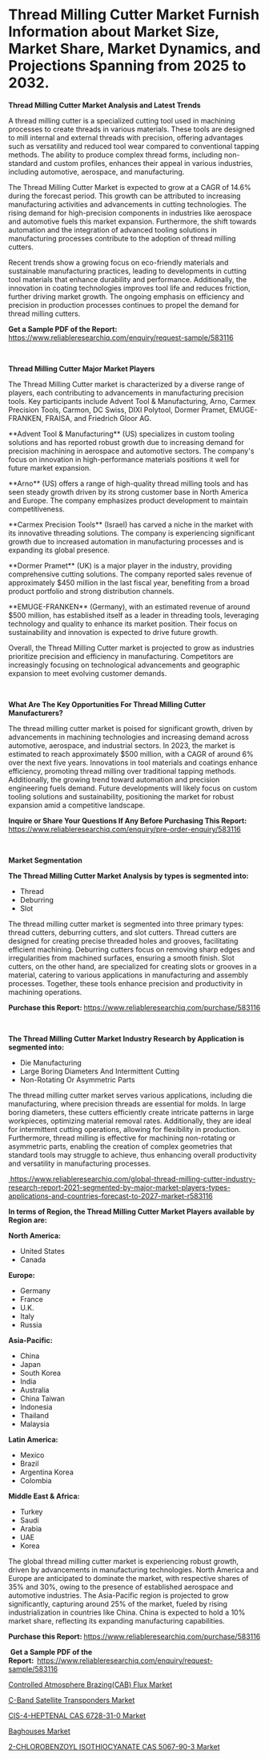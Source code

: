 <p><h1>Thread Milling Cutter Market Furnish Information about Market Size, Market Share, Market Dynamics, and Projections Spanning from 2025 to 2032.</h1></p><p><strong>Thread Milling Cutter Market Analysis and Latest Trends</strong></p>
<p><p>A thread milling cutter is a specialized cutting tool used in machining processes to create threads in various materials. These tools are designed to mill internal and external threads with precision, offering advantages such as versatility and reduced tool wear compared to conventional tapping methods. The ability to produce complex thread forms, including non-standard and custom profiles, enhances their appeal in various industries, including automotive, aerospace, and manufacturing.</p><p>The Thread Milling Cutter Market is expected to grow at a CAGR of 14.6% during the forecast period. This growth can be attributed to increasing manufacturing activities and advancements in cutting technologies. The rising demand for high-precision components in industries like aerospace and automotive fuels this market expansion. Furthermore, the shift towards automation and the integration of advanced tooling solutions in manufacturing processes contribute to the adoption of thread milling cutters.</p><p>Recent trends show a growing focus on eco-friendly materials and sustainable manufacturing practices, leading to developments in cutting tool materials that enhance durability and performance. Additionally, the innovation in coating technologies improves tool life and reduces friction, further driving market growth. The ongoing emphasis on efficiency and precision in production processes continues to propel the demand for thread milling cutters.</p></p>
<p><strong>Get a Sample PDF of the Report:&nbsp;</strong> <a href="https://www.reliableresearchiq.com/enquiry/request-sample/583116?utm_campaign=1117&utm_medium=2&utm_source=Github&utm_content=ia&utm_term=23032025&utm_id=thread-milling-cutter">https://www.reliableresearchiq.com/enquiry/request-sample/583116</a></p>
<p>&nbsp;</p>
<p><strong>Thread Milling Cutter Major Market Players</strong></p>
<p><p>The Thread Milling Cutter market is characterized by a diverse range of players, each contributing to advancements in manufacturing precision tools. Key participants include Advent Tool & Manufacturing, Arno, Carmex Precision Tools, Carmon, DC Swiss, DIXI Polytool, Dormer Pramet, EMUGE-FRANKEN, FRAISA, and Friedrich Gloor AG. </p><p>**Advent Tool & Manufacturing** (US) specializes in custom tooling solutions and has reported robust growth due to increasing demand for precision machining in aerospace and automotive sectors. The company's focus on innovation in high-performance materials positions it well for future market expansion.</p><p>**Arno** (US) offers a range of high-quality thread milling tools and has seen steady growth driven by its strong customer base in North America and Europe. The company emphasizes product development to maintain competitiveness.</p><p>**Carmex Precision Tools** (Israel) has carved a niche in the market with its innovative threading solutions. The company is experiencing significant growth due to increased automation in manufacturing processes and is expanding its global presence.</p><p>**Dormer Pramet** (UK) is a major player in the industry, providing comprehensive cutting solutions. The company reported sales revenue of approximately $450 million in the last fiscal year, benefiting from a broad product portfolio and strong distribution channels.</p><p>**EMUGE-FRANKEN** (Germany), with an estimated revenue of around $500 million, has established itself as a leader in threading tools, leveraging technology and quality to enhance its market position. Their focus on sustainability and innovation is expected to drive future growth.</p><p>Overall, the Thread Milling Cutter market is projected to grow as industries prioritize precision and efficiency in manufacturing. Competitors are increasingly focusing on technological advancements and geographic expansion to meet evolving customer demands.</p></p>
<p>&nbsp;</p>
<p><strong>What Are The Key Opportunities For Thread Milling Cutter Manufacturers?</strong></p>
<p><p>The thread milling cutter market is poised for significant growth, driven by advancements in machining technologies and increasing demand across automotive, aerospace, and industrial sectors. In 2023, the market is estimated to reach approximately $500 million, with a CAGR of around 6% over the next five years. Innovations in tool materials and coatings enhance efficiency, promoting thread milling over traditional tapping methods. Additionally, the growing trend toward automation and precision engineering fuels demand. Future developments will likely focus on custom tooling solutions and sustainability, positioning the market for robust expansion amid a competitive landscape.</p></p>
<p><strong>Inquire or Share Your Questions If Any Before Purchasing This Report:</strong> <a href="https://www.reliableresearchiq.com/enquiry/pre-order-enquiry/583116?utm_campaign=1117&utm_medium=2&utm_source=Github&utm_content=ia&utm_term=23032025&utm_id=thread-milling-cutter">https://www.reliableresearchiq.com/enquiry/pre-order-enquiry/583116</a></p>
<p>&nbsp;</p>
<p><strong>Market Segmentation</strong></p>
<p><strong>The Thread Milling Cutter Market Analysis by types is segmented into:</strong></p>
<p><ul><li>Thread</li><li>Deburring</li><li>Slot</li></ul></p>
<p><p>The thread milling cutter market is segmented into three primary types: thread cutters, deburring cutters, and slot cutters. Thread cutters are designed for creating precise threaded holes and grooves, facilitating efficient machining. Deburring cutters focus on removing sharp edges and irregularities from machined surfaces, ensuring a smooth finish. Slot cutters, on the other hand, are specialized for creating slots or grooves in a material, catering to various applications in manufacturing and assembly processes. Together, these tools enhance precision and productivity in machining operations.</p></p>
<p><strong>Purchase this Report:&nbsp;</strong><a href="https://www.reliableresearchiq.com/purchase/583116?utm_campaign=1117&utm_medium=2&utm_source=Github&utm_content=ia&utm_term=23032025&utm_id=thread-milling-cutter">https://www.reliableresearchiq.com/purchase/583116</a></p>
<p>&nbsp;</p>
<p><strong>The Thread Milling Cutter Market Industry Research by Application is segmented into:</strong></p>
<p><ul><li>Die Manufacturing</li><li>Large Boring Diameters And Intermittent Cutting</li><li>Non-Rotating Or Asymmetric Parts</li></ul></p>
<p><p>The thread milling cutter market serves various applications, including die manufacturing, where precision threads are essential for molds. In large boring diameters, these cutters efficiently create intricate patterns in large workpieces, optimizing material removal rates. Additionally, they are ideal for intermittent cutting operations, allowing for flexibility in production. Furthermore, thread milling is effective for machining non-rotating or asymmetric parts, enabling the creation of complex geometries that standard tools may struggle to achieve, thus enhancing overall productivity and versatility in manufacturing processes.</p></p>
<p><a href="https://www.reliableresearchiq.com/global-thread-milling-cutter-industry-research-report-2021-segmented-by-major-market-players-types-applications-and-countries-forecast-to-2027-market-r583116?utm_campaign=1117&utm_medium=2&utm_source=Github&utm_content=ia&utm_term=23032025&utm_id=thread-milling-cutter">&nbsp;https://www.reliableresearchiq.com/global-thread-milling-cutter-industry-research-report-2021-segmented-by-major-market-players-types-applications-and-countries-forecast-to-2027-market-r583116</a></p>
<p><strong>In terms of Region, the Thread Milling Cutter Market Players available by Region are:</strong></p>
<p>
    <p> <strong> North America: </strong>
        <ul>
            <li>United States</li>
            <li>Canada</li>
        </ul>
        </p> 
    <p> <strong> Europe: </strong>
        <ul>
            <li>Germany</li>
            <li>France</li>
            <li>U.K.</li>
            <li>Italy</li>
            <li>Russia</li>
        </ul>
        </p> 
    <p> <strong> Asia-Pacific: </strong>
        <ul>
            <li>China</li>
            <li>Japan</li>
            <li>South Korea</li>
            <li>India</li>
            <li>Australia</li>
            <li>China Taiwan</li>
            <li>Indonesia</li>
            <li>Thailand</li>
            <li>Malaysia</li>
        </ul>
        </p> 
    <p> <strong> Latin America: </strong>
        <ul>
            <li>Mexico</li>
            <li>Brazil</li>
            <li>Argentina Korea</li>
            <li>Colombia</li>
        </ul>
        </p> 
    <p> <strong> Middle East & Africa: </strong>
        <ul>
            <li>Turkey</li>
            <li>Saudi</li>
            <li>Arabia</li>
            <li>UAE</li>
            <li>Korea</li>
        </ul>
    </p>
    </p>
<p><p>The global thread milling cutter market is experiencing robust growth, driven by advancements in manufacturing technologies. North America and Europe are anticipated to dominate the market, with respective shares of 35% and 30%, owing to the presence of established aerospace and automotive industries. The Asia-Pacific region is projected to grow significantly, capturing around 25% of the market, fueled by rising industrialization in countries like China. China is expected to hold a 10% market share, reflecting its expanding manufacturing capabilities.</p></p>
<p><strong>Purchase this Report: </strong><a href="https://www.reliableresearchiq.com/purchase/583116?utm_campaign=1117&utm_medium=2&utm_source=Github&utm_content=ia&utm_term=23032025&utm_id=thread-milling-cutter">https://www.reliableresearchiq.com/purchase/583116</a></p>
<p>&nbsp;<strong>Get a Sample PDF of the Report:&nbsp;&nbsp;</strong><a href="https://www.reliableresearchiq.com/enquiry/request-sample/583116?utm_campaign=1117&utm_medium=2&utm_source=Github&utm_content=ia&utm_term=23032025&utm_id=thread-milling-cutter">https://www.reliableresearchiq.com/enquiry/request-sample/583116</a></p>
<p><strong></strong></p>
<p><p><a href="https://github.com/spehnluenaru/Market-Research-Report-List-1/blob/main/controlled-atmosphere-brazingcab-flux-market.md?utm_campaign=1117&utm_medium=2&utm_source=Github&utm_content=ia&utm_term=23032025&utm_id=thread-milling-cutter">Controlled Atmosphere Brazing(CAB) Flux Market</a></p><p><a href="https://github.com/jaspartatin/Market-Research-Report-List-1/blob/main/c-band-satellite-transponders-market.md?utm_campaign=1117&utm_medium=2&utm_source=Github&utm_content=ia&utm_term=23032025&utm_id=thread-milling-cutter">C-Band Satellite Transponders Market</a></p><p><a href="https://github.com/alefermeivys/Market-Research-Report-List-1/blob/main/cis-4-heptenal-cas-6728-31-0-market.md?utm_campaign=1117&utm_medium=2&utm_source=Github&utm_content=ia&utm_term=23032025&utm_id=thread-milling-cutter">CIS-4-HEPTENAL CAS 6728-31-0 Market</a></p><p><a href="https://github.com/toghojbeinta/Market-Research-Report-List-1/blob/main/baghouses-market.md?utm_campaign=1117&utm_medium=2&utm_source=Github&utm_content=ia&utm_term=23032025&utm_id=thread-milling-cutter">Baghouses Market</a></p><p><a href="https://github.com/kluviabolofo/Market-Research-Report-List-1/blob/main/2-chlorobenzoyl-isothiocyanate-cas-5067-90-3-market.md?utm_campaign=1117&utm_medium=2&utm_source=Github&utm_content=ia&utm_term=23032025&utm_id=thread-milling-cutter">2-CHLOROBENZOYL ISOTHIOCYANATE CAS 5067-90-3 Market</a></p></p>